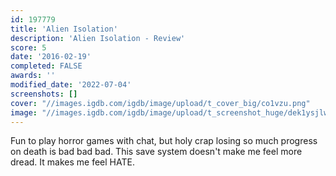 ```yaml
---
id: 197779
title: 'Alien Isolation'
description: 'Alien Isolation - Review'
score: 5
date: '2016-02-19'
completed: FALSE
awards: ''
modified_date: '2022-07-04'
screenshots: []
cover: "//images.igdb.com/igdb/image/upload/t_cover_big/co1vzu.png"
image: "//images.igdb.com/igdb/image/upload/t_screenshot_huge/dek1ysjlwizlhh0z624o.jpg"
---
```

Fun to play horror games with chat, but holy crap losing so much progress on death is bad bad bad. This save system doesn't make me feel more dread. It makes me feel HATE.